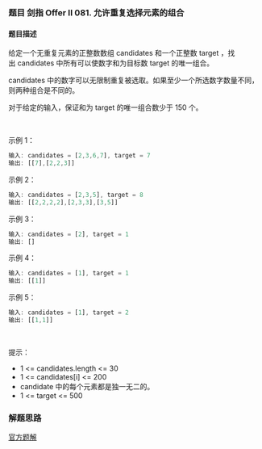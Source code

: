 ### 题目 剑指 Offer II 081. 允许重复选择元素的组合
#### 题目描述
给定一个无重复元素的正整数数组 candidates 和一个正整数 target ，找出 candidates 中所有可以使数字和为目标数 target 的唯一组合。

candidates 中的数字可以无限制重复被选取。如果至少一个所选数字数量不同，则两种组合是不同的。 

对于给定的输入，保证和为 target 的唯一组合数少于 150 个。

 

示例 1：

```js
输入: candidates = [2,3,6,7], target = 7
输出: [[7],[2,2,3]]
```
示例 2：

```js
输入: candidates = [2,3,5], target = 8
输出: [[2,2,2,2],[2,3,3],[3,5]]
```
示例 3：

```js
输入: candidates = [2], target = 1
输出: []
```
示例 4：

```js
输入: candidates = [1], target = 1
输出: [[1]]
```
示例 5：

```js
输入: candidates = [1], target = 2
输出: [[1,1]]
```
 

提示：

- 1 <= candidates.length <= 30
- 1 <= candidates[i] <= 200
- candidate 中的每个元素都是独一无二的。
- 1 <= target <= 500

### 解题思路
[官方题解](https://leetcode.cn/problems/Ygoe9J/solution/yun-xu-zhong-fu-xuan-ze-yuan-su-de-zu-he-gvs0/)